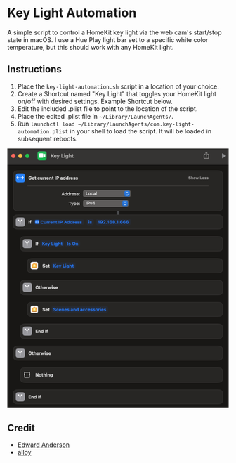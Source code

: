# Key Light Automation

A simple script to control a HomeKit key light via the web cam's start/stop state in macOS. I use a Hue Play light bar set to a specific white color temperature, but this should work with any HomeKit light.

## Instructions

1. Place the `key-light-automation.sh` script in a location of your choice.
2. Create a Shortcut named "Key Light" that toggles your HomeKit light on/off with desired settings. Example Shortcut below.
3. Edit the included .plist file to point to the location of the script.
4. Place the edited .plist file in `~/Library/LaunchAgents/`.
5. Run `launchctl load ~/Library/LaunchAgents/com.key-light-automation.plist` in your shell to load the script. It will be loaded in subsequent reboots.

![Example Shortcut](Resources/Example_Shortcut.png)

## Credit

- [Edward Anderson](https://apple.stackexchange.com/a/434652/504387)
- [alloy](https://apple.stackexchange.com/questions/424789/can-i-trigger-a-homekit-scene-when-my-laptops-camera-is-turned-on-or-off#comment658118_434652)
